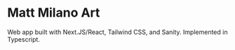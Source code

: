 # Matt Milano Art

Web app built with Next.JS/React, Tailwind CSS, and Sanity. Implemented in Typescript.
